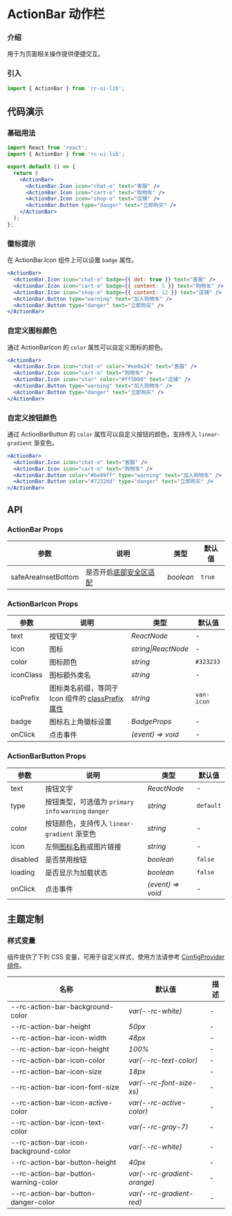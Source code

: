 # ActionBar 动作栏

### 介绍

用于为页面相关操作提供便捷交互。

### 引入

```js
import { ActionBar } from 'rc-ui-lib';
```

## 代码演示

### 基础用法

```jsx
import React from 'react';
import { ActionBar } from 'rc-ui-lib';

export default () => {
  return (
    <ActionBar>
      <ActionBar.Icon icon="chat-o" text="客服" />
      <ActionBar.Icon icon="cart-o" text="购物车" />
      <ActionBar.Icon icon="shop-o" text="店铺" />
      <ActionBar.Button type="danger" text="立即购买" />
    </ActionBar>
  );
};
```

### 徽标提示

在 ActionBar.Icon 组件上可以设置 `badge` 属性。

```jsx
<ActionBar>
  <ActionBar.Icon icon="chat-o" badge={{ dot: true }} text="客服" />
  <ActionBar.Icon icon="cart-o" badge={{ content: 5 }} text="购物车" />
  <ActionBar.Icon icon="shop-o" badge={{ content: 12 }} text="店铺" />
  <ActionBar.Button type="warning" text="加入购物车" />
  <ActionBar.Button type="danger" text="立即购买" />
</ActionBar>
```

### 自定义图标颜色

通过 ActionBarIcon 的 `color` 属性可以自定义图标的颜色。

```jsx
<ActionBar>
  <ActionBar.Icon icon="chat-o" color="#ee0a24" text="客服" />
  <ActionBar.Icon icon="cart-o" text="购物车" />
  <ActionBar.Icon icon="star" color="#ff5000" text="店铺" />
  <ActionBar.Button type="warning" text="加入购物车" />
  <ActionBar.Button type="danger" text="立即购买" />
</ActionBar>
```

### 自定义按钮颜色

通过 ActionBarButton 的 `color` 属性可以自定义按钮的颜色，支持传入 `linear-gradient` 渐变色。

```jsx
<ActionBar>
  <ActionBar.Icon icon="chat-o" text="客服" />
  <ActionBar.Icon icon="cart-o" text="购物车" />
  <ActionBar.Button color="#be99ff" type="warning" text="加入购物车" />
  <ActionBar.Button color="#7232dd" type="danger" text="立即购买" />
</ActionBar>
```

## API

### ActionBar Props

| 参数 | 说明 | 类型 | 默认值 |
| --- | --- | --- | --- |
| safeAreaInsetBottom | 是否开启[底部安全区适配](#/zh-CN/advanced-usage#di-bu-an-quan-qu-gua-pei) | _boolean_ | `true` |

### ActionBarIcon Props

| 参数 | 说明 | 类型 | 默认值 |
| --- | --- | --- | --- |
| text | 按钮文字 | _ReactNode_ | - |
| icon | 图标 | _string\|ReactNode_ | - |
| color | 图标颜色 | _string_ | `#323233` |
| iconClass | 图标额外类名 | _string_ | - |
| icoPrefix  | 图标类名前缀，等同于 Icon 组件的 [classPrefix 属性](#/zh-CN/icon#props) | _string_ | `van-icon` |
| badge | 图标右上角徽标设置 | _BadgeProps_ | - |
| onClick | 点击事件 | _(event) => void_ | - |

### ActionBarButton Props

| 参数 | 说明 | 类型 | 默认值 |
| --- | --- | --- | --- |
| text | 按钮文字 | _ReactNode_ | - |
| type | 按钮类型，可选值为 `primary` `info` `warning` `danger` | _string_ | `default` |
| color | 按钮颜色，支持传入 `linear-gradient` 渐变色 | _string_ | - |
| icon | 左侧[图标名称](#/zh-CN/icon)或图片链接 | _string_ | - |
| disabled | 是否禁用按钮 | _boolean_ | `false` |
| loading | 是否显示为加载状态 | _boolean_ | `false` |
| onClick | 点击事件 | _(event) => void_ | - |



## 主题定制

### 样式变量

组件提供了下列 CSS 变量，可用于自定义样式，使用方法请参考 [ConfigProvider 组件](#/zh-CN/config-provider)。

| 名称                                   | 默认值                       | 描述 |
| -------------------------------------- | ---------------------------- | ---- |
| --rc-action-bar-background-color      | _var(--rc-white)_           | -    |
| --rc-action-bar-height                | _50px_                       | -    |
| --rc-action-bar-icon-width            | _48px_                       | -    |
| --rc-action-bar-icon-height           | _100%_                       | -    |
| --rc-action-bar-icon-color            | _var(--rc-text-color)_      | -    |
| --rc-action-bar-icon-size             | _18px_                       | -    |
| --rc-action-bar-icon-font-size        | _var(--rc-font-size-xs)_    | -    |
| --rc-action-bar-icon-active-color     | _var(--rc-active-color)_    | -    |
| --rc-action-bar-icon-text-color       | _var(--rc-gray-7)_          | -    |
| --rc-action-bar-icon-background-color | _var(--rc-white)_           | -    |
| --rc-action-bar-button-height         | _40px_                       | -    |
| --rc-action-bar-button-warning-color  | _var(--rc-gradient-orange)_ | -    |
| --rc-action-bar-button-danger-color   | _var(--rc-gradient-red)_    | -    |
